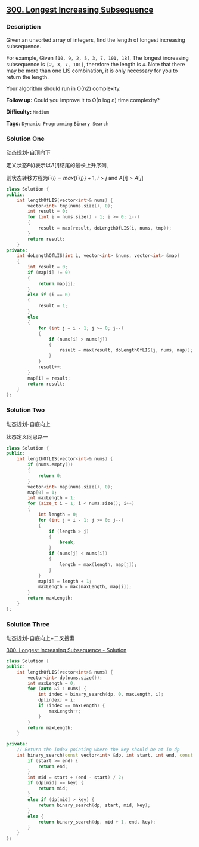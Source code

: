 ## [300. Longest Increasing Subsequence](https://leetcode.com/problems/longest-increasing-subsequence/#/description)

### Description

Given an unsorted array of integers, find the length of longest increasing subsequence.

For example,
Given `[10, 9, 2, 5, 3, 7, 101, 18]`,
The longest increasing subsequence is `[2, 3, 7, 101]`, therefore the length is `4`. Note that there may be more than one LIS combination, it is only necessary for you to return the length.

Your algorithm should run in O(_n2_) complexity.

**Follow up:** Could you improve it to O(_n_ log _n_) time complexity?

**Difficulty:** `Medium`

**Tags:** `Dynamic Programming` `Binary Search`

### Solution One

动态规划-自顶向下

定义状态$F(i)$表示以$A[i]$结尾的最长上升序列,

则状态转移方程为$F(i) = max\{F(j)\}+1$, $i > j$ and $A[i] > A[j]$

```c++
class Solution {
public:
    int lengthOfLIS(vector<int>& nums) {
        vector<int> tmp(nums.size(), 0);
        int result = 0;
        for (int i = nums.size() - 1; i >= 0; i--)
        {
            result = max(result, doLengthOfLIS(i, nums, tmp));
        }
        return result;
    }
private:
    int doLengthOfLIS(int i, vector<int> &nums, vector<int> &map)
    {
        int result = 0;
        if (map[i] != 0)
        {
            return map[i];
        }
        else if (i == 0)
        {
            result = 1;
        }
        else
        {
            for (int j = i - 1; j >= 0; j--)
            {
                if (nums[i] > nums[j])
                {
                    result = max(result, doLengthOfLIS(j, nums, map));
                }
            }
            result++;
        }
        map[i] = result;
        return result;
    }
};
```

### Solution Two

动态规划-自底向上

状态定义同思路一

```c++
class Solution {
public:
    int lengthOfLIS(vector<int>& nums) {
        if (nums.empty())
        {
            return 0;
        }
        vector<int> map(nums.size(), 0);
        map[0] = 1;
        int maxLength = 1;
        for (size_t i = 1; i < nums.size(); i++)
        {
            int length = 0;
            for (int j = i - 1; j >= 0; j--)
            {
                if (length > j)
                {
                    break;
                }
                if (nums[j] < nums[i])
                {
                    length = max(length, map[j]);
                }
            }
            map[i] = length + 1;
            maxLength = max(maxLength, map[i]);
        }
        return maxLength;
    }
};
```

### Solution Three

动态规划-自底向上+二叉搜索

[300. Longest Increasing Subsequence - Solution](https://leetcode.com/problems/longest-increasing-subsequence/solution/)

```c++
class Solution {
public:
    int lengthOfLIS(vector<int>& nums) {
        vector<int> dp(nums.size());
        int maxLength = 0;
        for (auto &i : nums) {
            int index = binary_search(dp, 0, maxLength, i);
            dp[index] = i;
            if (index == maxLength) {
                maxLength++;
            }
        }
        return maxLength;
    }

private:
    // Return the index pointing where the key should be at in dp
    int binary_search(const vector<int> &dp, int start, int end, const int &key) {
        if (start >= end) {
            return end;
        }
        int mid = start + (end - start) / 2;
        if (dp[mid] == key) {
            return mid;
        }
        else if (dp[mid] > key) {
            return binary_search(dp, start, mid, key);
        }
        else {
            return binary_search(dp, mid + 1, end, key);
        }
    }
};
```
